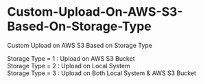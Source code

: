# Custom-Upload-On-AWS-S3-Based-On-Storage-Type
Custom Upload on AWS S3 Based on Storage Type

Storage Type = 1 : Upload on AWS S3 Bucket<br/>
Storage Type = 2 : Upload on Local System<br/>
Storage Type = 3 : Upload on Both Local System & AWS S3 Bucket<br/>


